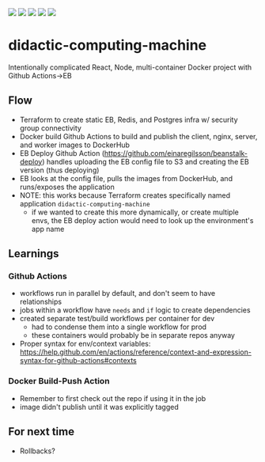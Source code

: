 <img src="https://github.com/binhrobles/didactic-computing-machine/workflows/Redis%20Listener%20Dev/badge.svg">
<img src="https://github.com/binhrobles/didactic-computing-machine/workflows/Express%20Server%20Dev/badge.svg">
<img src="https://github.com/binhrobles/didactic-computing-machine/workflows/NGINX%20Dev/badge.svg">
<img src="https://github.com/binhrobles/didactic-computing-machine/workflows/React%20Client%20Dev/badge.svg">

<img src="https://github.com/binhrobles/didactic-computing-machine/workflows/Prod%20Deploy/badge.svg">

# didactic-computing-machine

Intentionally complicated React, Node, multi-container Docker project with Github Actions->EB

## Flow

- Terraform to create static EB, Redis, and Postgres infra w/ security group connectivity
- Docker build Github Actions to build and publish the client, nginx, server, and worker images to DockerHub
- EB Deploy Github Action (https://github.com/einaregilsson/beanstalk-deploy) handles uploading the EB config file to S3 and creating the EB version (thus deploying)
- EB looks at the config file, pulls the images from DockerHub, and runs/exposes the application
- NOTE: this works because Terraform creates specifically named application `didactic-computing-machine`
  - if we wanted to create this more dynamically, or create multiple envs, the EB deploy action would need to look up the environment's app name

## Learnings

### Github Actions

- workflows run in parallel by default, and don't seem to have relationships
- jobs within a workflow have `needs` and `if` logic to create dependencies
- created separate test/build workflows per container for dev
  - had to condense them into a single workflow for prod
  - these containers would probably be in separate repos anyway
- Proper syntax for env/context variables: https://help.github.com/en/actions/reference/context-and-expression-syntax-for-github-actions#contexts

### Docker Build-Push Action

- Remember to first check out the repo if using it in the job
- image didn't publish until it was explicitly tagged

## For next time

- Rollbacks?
